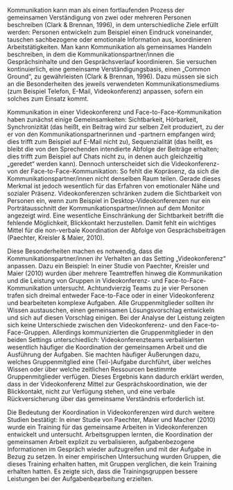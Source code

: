<!-- filename: 03_Kommunikation_in_Videokonferenzen.md -->
<!-- title: Kommunikation in Videokonferenzen -->

Kommunikation kann man als einen fortlaufenden Prozess der gemeinsamen Verständigung von zwei oder mehreren Personen beschreiben (Clark & Brennan, 1996), in dem unterschiedliche Ziele erfüllt werden: Personen entwickeln zum Beispiel einen Eindruck voneinander, tauschen sachbezogene oder emotionale Information aus, koordinieren Arbeitstätigkeiten. Man kann Kommunikation als gemeinsames Handeln beschreiben, in dem die Kommunikationspartner/innen die Gesprächsinhalte und den Gesprächsverlauf koordinieren. Sie versuchen kontinuierlich, eine gemeinsame Verständigungsbasis, einen „Common Ground“, zu gewährleisten (Clark & Brennan, 1996). Dazu müssen sie sich an die Besonderheiten des jeweils verwendeten Kommunikationsmediums (zum Beispiel Telefon, E-Mail, Videokonferenz) anpassen, sofern ein solches zum Einsatz kommt.

Kommunikation in einer Videokonferenz und Face-to-Face-Kommunikation haben zunächst einige Gemeinsamkeiten: Sichtbarkeit, Hörbarkeit, Synchronizität (das heißt, ein Beitrag wird zur selben Zeit produziert, zu der er von den Kommunikationspartnerinnen und -partnern empfangen wird; dies trifft zum Beispiel auf E-Mail nicht zu), Sequenzialität (das heißt, es bleibt die von den Sprechenden intendierte Abfolge der Beiträge erhalten; dies trifft zum Beispiel auf Chats nicht zu, in denen auch gleichzeitig „geredet“ werden kann). Dennoch unterscheidet sich die Videokonferenz- von der Face-to-Face-Kommunikation: So fehlt die Kopräsenz, da sich die Kommunikationspartner/innen nicht denselben Raum teilen. Gerade dieses Merkmal ist jedoch wesentlich für das Erfahren von emotionaler Nähe und sozialer Präsenz. Videokonferenzen schränken zudem die Sichtbarkeit von Personen ein, wenn zum Beispiel in Desktop-Videokonferenzen nur ein Porträtausschnitt der Kommunikationspartner/innen auf dem Monitor angezeigt wird. Eine wesentliche Einschränkung der Sichtbarkeit betrifft die fehlende Möglichkeit, Blickkontakt herzustellen. Damit fehlt ein wichtiges Mittel für die non-verbale Koordination der Abfolge von Gesprächsbeiträgen (Paechter, Kreisler & Maier, 2010).

Diese Besonderheiten machen es notwendig, dass die Kommunikationspartner/innen ihr Verhalten an das Setting „Videokonferenz“ anpassen. Dazu ein Beispiel: In einer Studie von Paechter, Kreisler und Maier (2010) wurden über mehrere Teamtreffen hinweg die Kommunikation und die Leistung von Gruppen in Videokonferenz- und Face-to-Face-Kommunikation untersucht. Achtundvierzig Teams zu je vier Personen trafen sich dreimal entweder Face-to-Face oder in einer Videokonferenz und bearbeiteten komplexe Aufgaben. Alle Gruppenmitglieder sollten ihr Wissen austauschen, einen gemeinsamen Lösungsvorschlag entwickeln und sich auf diesen Vorschlag einigen. Bei der Analyse der Leistung zeigten sich keine Unterschiede zwischen den Videokonferenz- und den Face-to-Face-Gruppen. Allerdings kommunizierten die Gruppenmitglieder in den beiden Settings unterschiedlich: Videokonferenzteams verbalisierten wesentlich häufiger die Koordination der gemeinsamen Arbeit und die Ausführung der Aufgaben. Sie machten häufiger Äußerungen dazu, welches Gruppenmitglied eine (Teil-)Aufgabe durchführt, über welches Wissen oder über welche zeitlichen Ressourcen bestimmte Gruppenmitglieder verfügen. Dieses Ergebnis kann dadurch erklärt werden, dass in der Videokonferenz Mittel zur Gesprächskoordination, wie der Blickkontakt, nicht zur Verfügung stehen, und eine verbale Rückversicherung über das gemeinsame Verständnis erforderlich ist.

Die Bedeutung der Koordination in Videokonferenzen wird durch weitere Studien bestätigt: In einer Studie von Paechter, Maier und Macher (2010) wurde ein Training für das gemeinsame Arbeiten in Videokonferenzen entwickelt und untersucht. Arbeitsgruppen lernten, die Koordination der gemeinsamen Arbeit explizit zu verbalisieren, aufgabenbezogene Informationen im Gespräch wieder aufzugreifen und mit der Aufgabe in Bezug zu setzen. In einer empirischen Untersuchung wurden Gruppen, die dieses Training erhalten hatten, mit Gruppen verglichen, die kein Training erhalten hatten. Es zeigte sich, dass die Trainingsgruppen bessere Leistungen bei der Aufgabenbearbeitung erzielten.
